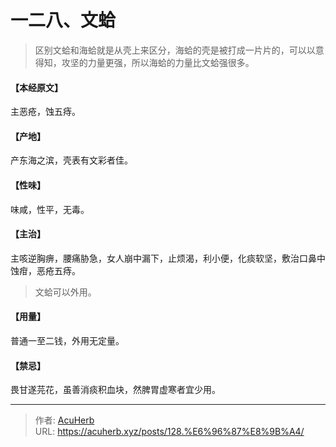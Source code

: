 # 一二八、文蛤


> 区别文蛤和海蛤就是从壳上来区分，海蛤的壳是被打成一片片的，可以以意得知，攻坚的力量更强，所以海蛤的力量比文蛤强很多。

#### 【本经原文】
主恶疮，蚀五痔。
#### 【产地】
产东海之滨，壳表有文彩者佳。
#### 【性味】
味咸，性平，无毒。
#### 【主治】
主咳逆胸痹，腰痛胁急，女人崩中漏下，止烦渴，利小便，化痰软坚，敷治口鼻中蚀疳，恶疮五痔。

> 文蛤可以外用。

#### 【用量】
普通一至二钱，外用无定量。
#### 【禁忌】
畏甘遂芫花，虽善消痰积血块，然脾胃虚寒者宜少用。

---

> 作者: [AcuHerb](https://acuherb.xyz)  
> URL: https://acuherb.xyz/posts/128.%E6%96%87%E8%9B%A4/  


